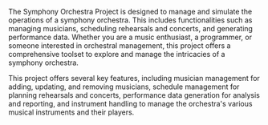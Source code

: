 
The Symphony Orchestra Project is designed to manage and simulate the operations of a symphony orchestra. This includes functionalities such as managing musicians, scheduling rehearsals and concerts, and generating performance data. Whether you are a music enthusiast, a programmer, or someone interested in orchestral management, this project offers a comprehensive toolset to explore and manage the intricacies of a symphony orchestra.


This project offers several key features, including musician management for adding, updating, and removing musicians, schedule management for planning rehearsals and concerts, performance data generation for analysis and reporting, and instrument handling to manage the orchestra's various musical instruments and their players.
